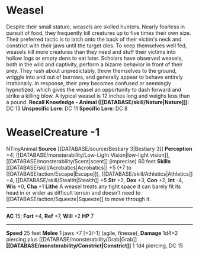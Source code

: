 ﻿---
ac: '15'
alignment: N
charisma: '+1'
constitution: '+2'
creature_ability:
- Constrict
- Lithe
creature_family: '[[DATABASE/monsterfamily/Weasel|Weasel]]'
dexterity: '+3'
fortitude: '+4'
hp: '7'
id: '1364'
intelligence: '-4'
land_speed: '25'
level: '-1'
max_speed: '25'
name: Weasel
perception: '+4'
rarity: Common
reflex: '+7'
sense:
- '[[DATABASE/monsterability/Low-Light Vision|low-light vision]]'
- '[[DATABASE/monsterability/Scent|scent]] (imprecise) 60 feet'
size: Tiny
skill:
- '[[DATABASE/skill/Acrobatics|Acrobatics]] +5'
- '[[DATABASE/skill/Athletics|Athletics]] +4'
- '[[DATABASE/skill/Stealth|Stealth]] +5'
source: '[[DATABASE/source/Bestiary 3|Bestiary 3]]'
speed:
- 25 feet
strength: '+2'
strength_req: '2'
strongest_save:
- Reflex
trait:
- '[[DATABASE/trait/Animal|Animal]]'
type: Creature
vision: Low-light vision
weakest_save:
- Will
will: '+2'
wisdom: '+0'

---
# Weasel

Despite their small stature, weasels are skilled hunters. Nearly fearless in pursuit of food, they frequently kill creatures up to five times their own size. Their preferred tactic is to latch onto the back of their victim's neck and constrict with their jaws until the target dies. To keep themselves well fed, weasels kill more creatures than they need and stuff their victims into hollow logs or empty dens to eat later. Scholars have observed weasels, both in the wild and captivity, perform a bizarre behavior in front of their prey. They rush about unpredictably, throw themselves to the ground, wriggle into and out of burrows, and generally appear to behave entirely irrationally. In response, their prey becomes confused or seemingly hypnotized, which gives the weasel an opportunity to dash forward and strike a killing blow.
 A typical weasel is 12 inches long and weighs less than a pound.
**Recall Knowledge - Animal ([[DATABASE/skill/Nature|Nature]])**: DC 13
**Unspecific Lore**: DC 11
**Specific Lore**: DC 8

# Weasel<span class="item-type">Creature -1</span>

<span class="trait-alignment item-trait">N</span><span class="trait-size item-trait">Tiny</span><span class="item-trait">Animal</span>
**Source** [[DATABASE/source/Bestiary 3|Bestiary 3]]
**Perception** +4; [[DATABASE/monsterability/Low-Light Vision|low-light vision]], [[DATABASE/monsterability/Scent|scent]] (imprecise) 60 feet
**Skills** [[DATABASE/skill/Acrobatics|Acrobatics]] +5 (+7 to [[DATABASE/action/Escape|Escape]]), [[DATABASE/skill/Athletics|Athletics]] +4, [[DATABASE/skill/Stealth|Stealth]] +5
**Str** +2, **Dex** +3, **Con** +2, **Int** -4, **Wis** +0, **Cha** +1
**Lithe** A weasel treats any tight space it can barely fit its head in or wider as difficult terrain and doesn't need to [[DATABASE/action/Squeeze|Squeeze]] to move through it.

---
**AC** 15; **Fort** +4, **Ref** +7, **Will** +2
**HP** 7

---
**Speed** 25 feet
<span class="in-box-ability">**Melee** <span class="action-icon">1</span> jaws +7 [+3/-1] (agile, finesse), **Damage** 1d4+2 piercing plus [[DATABASE/monsterability/Grab|Grab]]</span><span class="in-box-ability">**[[DATABASE/monsterability/Constrict|Constrict]]** <span class="action-icon">1</span> 1d4 piercing, DC 15</span>